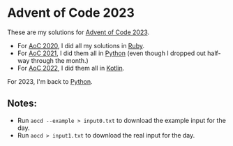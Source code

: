# Advent of Code 2023

These are my solutions for [Advent of Code 2023](https://adventofcode.com).

* For [AoC 2020](https://github.com/joeygibson/adventofcode2020), I did all my solutions in [Ruby](https://www.ruby-lang.org/en/). 
* For [AoC 2021](https://github.com/joeygibson/adventofcode2021), I did them all in [Python](https://www.python.org) (even though I
dropped out half-way through the month.)
* For [AoC 2022](https://github.com/joeygibson/adventofcode2022), I did them all in [Kotlin](https://kotlinlang.org). 

For 2023, I'm back to [Python](https://www.python.org).

## Notes:

* Run `aocd --example > input0.txt` to download the example input for the day.
* Run `aocd > input1.txt` to download the real input for the day.

